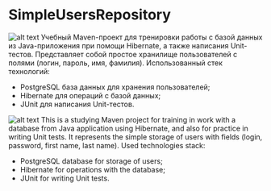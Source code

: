 # SimpleUsersRepository
![alt text](https://i.ibb.co/Fq966hv/iconfinder-flag-russia-92968.png)
Учебный Maven-проект для тренировки работы с базой данных из Java-приложения при помощи Hibernate, а также написания Unit-тестов.
Представляет собой простое хранилище пользователей с полями (логин, пароль, имя, фамилия).
Использованный стек технологий:
* PostgreSQL база данных для хранения пользователей;
* Hibernate для операций с базой данных;
* JUnit для написания Unit-тестов.

![alt text](https://i.ibb.co/s6j3MjD/iconfinder-flag-great-britain-92874.png)
This is a studying Maven project for training in work with a database from Java application using Hibernate, and also for practice in writing Unit tests.
It represents the simple storage of users with fields (login, password, first name, last name).
Used technologies stack:
* PostgreSQL database for storage of users;
* Hibernate for operations with the database;
* JUnit for writing Unit tests.